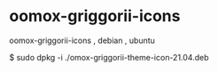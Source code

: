 # oomox-griggorii-icons
oomox-griggorii-icons , debian , ubuntu

$ sudo dpkg -i ./omox-griggorii-theme-icon-21.04.deb
